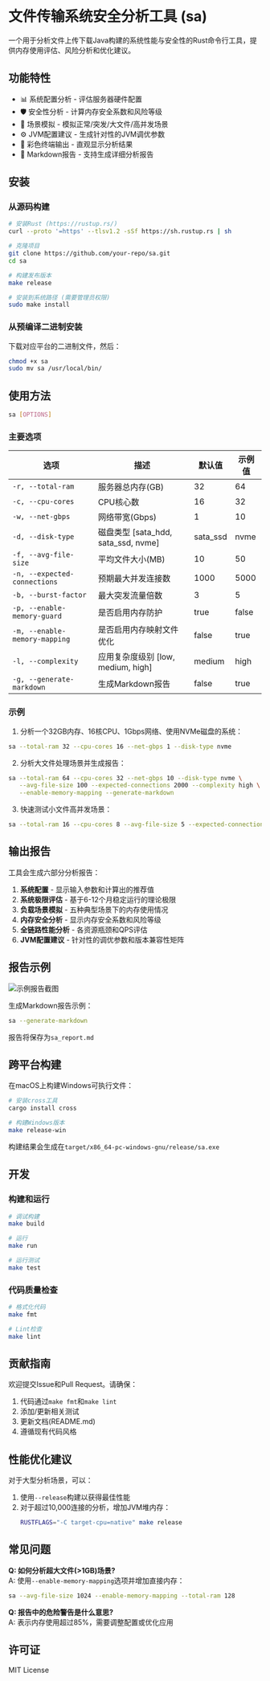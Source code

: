 # 文件传输系统安全分析工具 (sa)

一个用于分析文件上传下载Java构建的系统性能与安全性的Rust命令行工具，提供内存使用评估、风险分析和优化建议。

## 功能特性

- 📊 系统配置分析 - 评估服务器硬件配置
- 🛡️ 安全性分析 - 计算内存安全系数和风险等级
- 🔄 场景模拟 - 模拟正常/突发/大文件/高并发场景
- ⚙️ JVM配置建议 - 生成针对性的JVM调优参数
- 🎨 彩色终端输出 - 直观显示分析结果
- 📝 Markdown报告 - 支持生成详细分析报告

## 安装

### 从源码构建

```bash
# 安装Rust (https://rustup.rs/)
curl --proto '=https' --tlsv1.2 -sSf https://sh.rustup.rs | sh

# 克隆项目
git clone https://github.com/your-repo/sa.git
cd sa

# 构建发布版本
make release

# 安装到系统路径 (需要管理员权限)
sudo make install
```

### 从预编译二进制安装

下载对应平台的二进制文件，然后：

```bash
chmod +x sa
sudo mv sa /usr/local/bin/
```

## 使用方法

```bash
sa [OPTIONS]
```

### 主要选项

| 选项                         | 描述                                | 默认值   | 示例值 |
| ---------------------------- | ----------------------------------- | -------- | ------ |
| `-r, --total-ram`            | 服务器总内存(GB)                    | 32       | 64     |
| `-c, --cpu-cores`            | CPU核心数                           | 16       | 32     |
| `-w, --net-gbps`             | 网络带宽(Gbps)                      | 1        | 10     |
| `-d, --disk-type`            | 磁盘类型 [sata_hdd, sata_ssd, nvme] | sata_ssd | nvme   |
| `-f, --avg-file-size`        | 平均文件大小(MB)                    | 10       | 50     |
| `-n, --expected-connections` | 预期最大并发连接数                  | 1000     | 5000   |
| `-b, --burst-factor`         | 最大突发流量倍数                    | 3        | 5      |
| `-p, --enable-memory-guard`  | 是否启用内存防护                    | true     | false  |
| `-m, --enable-memory-mapping`| 是否启用内存映射文件优化            | false    | true   |
| `-l, --complexity`           | 应用复杂度级别 [low, medium, high]  | medium   | high   |
| `-g, --generate-markdown`    | 生成Markdown报告                    | false    | true   |

### 示例

1. 分析一个32GB内存、16核CPU、1Gbps网络、使用NVMe磁盘的系统：

```bash
sa --total-ram 32 --cpu-cores 16 --net-gbps 1 --disk-type nvme
```

2. 分析大文件处理场景并生成报告：

```bash
sa --total-ram 64 --cpu-cores 32 --net-gbps 10 --disk-type nvme \
   --avg-file-size 100 --expected-connections 2000 --complexity high \
   --enable-memory-mapping --generate-markdown
```

3. 快速测试小文件高并发场景：

```bash
sa --total-ram 16 --cpu-cores 8 --avg-file-size 5 --expected-connections 5000
```

## 输出报告

工具会生成六部分分析报告：

1. **系统配置** - 显示输入参数和计算出的推荐值
2. **系统极限评估** - 基于6-12个月稳定运行的理论极限
3. **负载场景模拟** - 五种典型场景下的内存使用情况
4. **内存安全分析** - 显示内存安全系数和风险等级
5. **全链路性能分析** - 各资源瓶颈和QPS评估
6. **JVM配置建议** - 针对性的调优参数和版本兼容性矩阵

## 报告示例

![示例报告截图](https://example.com/sa-report-screenshot.png)

生成Markdown报告示例：

```bash
sa --generate-markdown
```

报告将保存为`sa_report.md`

## 跨平台构建

在macOS上构建Windows可执行文件：

```bash
# 安装cross工具
cargo install cross

# 构建Windows版本
make release-win
```

构建结果会生成在`target/x86_64-pc-windows-gnu/release/sa.exe`

## 开发

### 构建和运行

```bash
# 调试构建
make build

# 运行
make run

# 运行测试
make test
```

### 代码质量检查

```bash
# 格式化代码
make fmt

# Lint检查
make lint
```

## 贡献指南

欢迎提交Issue和Pull Request。请确保：

1. 代码通过`make fmt`和`make lint`
2. 添加/更新相关测试
3. 更新文档(README.md)
4. 遵循现有代码风格

## 性能优化建议

对于大型分析场景，可以：

1. 使用`--release`构建以获得最佳性能
2. 对于超过10,000连接的分析，增加JVM堆内存：
   ```bash
   RUSTFLAGS="-C target-cpu=native" make release
   ```

## 常见问题

**Q: 如何分析超大文件(>1GB)场景?**  
A: 使用`--enable-memory-mapping`选项并增加直接内存：
```bash
sa --avg-file-size 1024 --enable-memory-mapping --total-ram 128
```

**Q: 报告中的危险警告是什么意思?**  
A: 表示内存使用超过85%，需要调整配置或优化应用

## 许可证

MIT License

